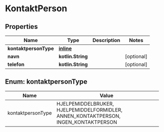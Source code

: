 
# KontaktPerson

## Properties
Name | Type | Description | Notes
------------ | ------------- | ------------- | -------------
**kontaktpersonType** | [**inline**](#KontaktpersonTypeEnum) |  | 
**navn** | **kotlin.String** |  |  [optional]
**telefon** | **kotlin.String** |  |  [optional]


<a name="KontaktpersonTypeEnum"></a>
## Enum: kontaktpersonType
Name | Value
---- | -----
kontaktpersonType | HJELPEMIDDELBRUKER, HJELPEMIDDELFORMIDLER, ANNEN_KONTAKTPERSON, INGEN_KONTAKTPERSON



